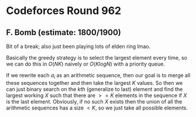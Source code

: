 # Codeforces Round 962

## F. Bomb (estimate: 1800/1900)
Bit of a break; also just been playing lots of elden ring lmao. 

Basically the greedy strategy is to select the largest element every time, so we can do this in $O(NK)$ naively or $O(KlogN)$ with a priority queue.

If we rewrite each $a_i$ as an arithmetic sequence, then our goal is to merge all these sequences together and then take the largest $K$ values. So then we can just binary search on the $kth$ (generalize to last) element and find the largest working $X$ such that there are $>= K$ elements in the sequence if $X$ is the last element. Obviously, if no such $X$ exists then the union of all the arithmetic sequences has a size $< K$, so we just take all possible elements.